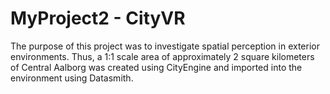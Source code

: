 # MyProject2 - CityVR

 
The purpose of this project was to investigate spatial perception in exterior environments. Thus, a 1:1 scale area of approximately 2 square kilometers of Central Aalborg was created using CityEngine and imported into the environment using Datasmith. 
